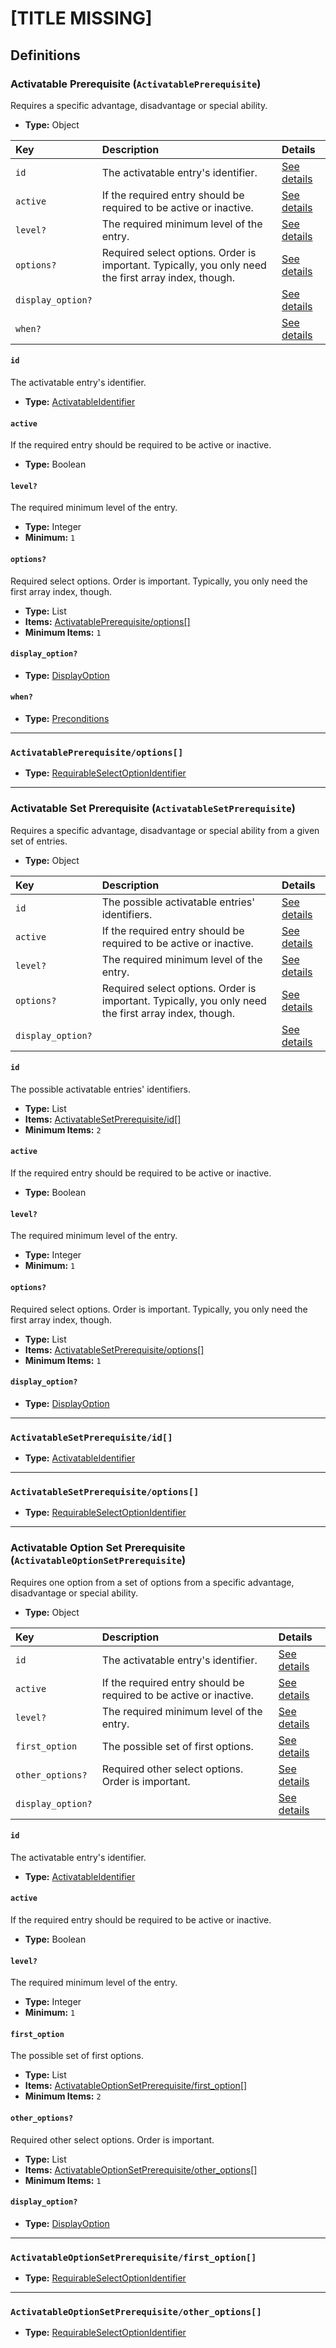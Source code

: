 # [TITLE MISSING]

## Definitions

### <a name="ActivatablePrerequisite"></a> Activatable Prerequisite (`ActivatablePrerequisite`)

Requires a specific advantage, disadvantage or special ability.

- **Type:** Object

Key | Description | Details
:-- | :-- | :--
`id` | The activatable entry's identifier. | <a href="#ActivatablePrerequisite/id">See details</a>
`active` | If the required entry should be required to be active or inactive. | <a href="#ActivatablePrerequisite/active">See details</a>
`level?` | The required minimum level of the entry. | <a href="#ActivatablePrerequisite/level">See details</a>
`options?` | Required select options. Order is important. Typically, you only need the first array index, though. | <a href="#ActivatablePrerequisite/options">See details</a>
`display_option?` |  | <a href="#ActivatablePrerequisite/display_option">See details</a>
`when?` |  | <a href="#ActivatablePrerequisite/when">See details</a>

#### <a name="ActivatablePrerequisite/id"></a> `id`

The activatable entry's identifier.

- **Type:** <a href="../../_Identifier.md#ActivatableIdentifier">ActivatableIdentifier</a>

#### <a name="ActivatablePrerequisite/active"></a> `active`

If the required entry should be required to be active or inactive.

- **Type:** Boolean

#### <a name="ActivatablePrerequisite/level"></a> `level?`

The required minimum level of the entry.

- **Type:** Integer
- **Minimum:** `1`

#### <a name="ActivatablePrerequisite/options"></a> `options?`

Required select options. Order is important. Typically, you only need the
first array index, though.

- **Type:** List
- **Items:** <a href="#ActivatablePrerequisite/options[]">ActivatablePrerequisite/options[]</a>
- **Minimum Items:** `1`

#### <a name="ActivatablePrerequisite/display_option"></a> `display_option?`

- **Type:** <a href="../DisplayOption.md#DisplayOption">DisplayOption</a>

#### <a name="ActivatablePrerequisite/when"></a> `when?`

- **Type:** <a href="../ConditionalPrerequisites.md#Preconditions">Preconditions</a>

---

### <a name="ActivatablePrerequisite/options[]"></a> `ActivatablePrerequisite/options[]`

- **Type:** <a href="../../_Identifier.md#RequirableSelectOptionIdentifier">RequirableSelectOptionIdentifier</a>

---

### <a name="ActivatableSetPrerequisite"></a> Activatable Set Prerequisite (`ActivatableSetPrerequisite`)

Requires a specific advantage, disadvantage or special ability from a given
set of entries.

- **Type:** Object

Key | Description | Details
:-- | :-- | :--
`id` | The possible activatable entries' identifiers. | <a href="#ActivatableSetPrerequisite/id">See details</a>
`active` | If the required entry should be required to be active or inactive. | <a href="#ActivatableSetPrerequisite/active">See details</a>
`level?` | The required minimum level of the entry. | <a href="#ActivatableSetPrerequisite/level">See details</a>
`options?` | Required select options. Order is important. Typically, you only need the first array index, though. | <a href="#ActivatableSetPrerequisite/options">See details</a>
`display_option?` |  | <a href="#ActivatableSetPrerequisite/display_option">See details</a>

#### <a name="ActivatableSetPrerequisite/id"></a> `id`

The possible activatable entries' identifiers.

- **Type:** List
- **Items:** <a href="#ActivatableSetPrerequisite/id[]">ActivatableSetPrerequisite/id[]</a>
- **Minimum Items:** `2`

#### <a name="ActivatableSetPrerequisite/active"></a> `active`

If the required entry should be required to be active or inactive.

- **Type:** Boolean

#### <a name="ActivatableSetPrerequisite/level"></a> `level?`

The required minimum level of the entry.

- **Type:** Integer
- **Minimum:** `1`

#### <a name="ActivatableSetPrerequisite/options"></a> `options?`

Required select options. Order is important. Typically, you only need the
first array index, though.

- **Type:** List
- **Items:** <a href="#ActivatableSetPrerequisite/options[]">ActivatableSetPrerequisite/options[]</a>
- **Minimum Items:** `1`

#### <a name="ActivatableSetPrerequisite/display_option"></a> `display_option?`

- **Type:** <a href="../DisplayOption.md#DisplayOption">DisplayOption</a>

---

### <a name="ActivatableSetPrerequisite/id[]"></a> `ActivatableSetPrerequisite/id[]`

- **Type:** <a href="../../_Identifier.md#ActivatableIdentifier">ActivatableIdentifier</a>

---

### <a name="ActivatableSetPrerequisite/options[]"></a> `ActivatableSetPrerequisite/options[]`

- **Type:** <a href="../../_Identifier.md#RequirableSelectOptionIdentifier">RequirableSelectOptionIdentifier</a>

---

### <a name="ActivatableOptionSetPrerequisite"></a> Activatable Option Set Prerequisite (`ActivatableOptionSetPrerequisite`)

Requires one option from a set of options from a specific advantage,
disadvantage or special ability.

- **Type:** Object

Key | Description | Details
:-- | :-- | :--
`id` | The activatable entry's identifier. | <a href="#ActivatableOptionSetPrerequisite/id">See details</a>
`active` | If the required entry should be required to be active or inactive. | <a href="#ActivatableOptionSetPrerequisite/active">See details</a>
`level?` | The required minimum level of the entry. | <a href="#ActivatableOptionSetPrerequisite/level">See details</a>
`first_option` | The possible set of first options. | <a href="#ActivatableOptionSetPrerequisite/first_option">See details</a>
`other_options?` | Required other select options. Order is important. | <a href="#ActivatableOptionSetPrerequisite/other_options">See details</a>
`display_option?` |  | <a href="#ActivatableOptionSetPrerequisite/display_option">See details</a>

#### <a name="ActivatableOptionSetPrerequisite/id"></a> `id`

The activatable entry's identifier.

- **Type:** <a href="../../_Identifier.md#ActivatableIdentifier">ActivatableIdentifier</a>

#### <a name="ActivatableOptionSetPrerequisite/active"></a> `active`

If the required entry should be required to be active or inactive.

- **Type:** Boolean

#### <a name="ActivatableOptionSetPrerequisite/level"></a> `level?`

The required minimum level of the entry.

- **Type:** Integer
- **Minimum:** `1`

#### <a name="ActivatableOptionSetPrerequisite/first_option"></a> `first_option`

The possible set of first options.

- **Type:** List
- **Items:** <a href="#ActivatableOptionSetPrerequisite/first_option[]">ActivatableOptionSetPrerequisite/first_option[]</a>
- **Minimum Items:** `2`

#### <a name="ActivatableOptionSetPrerequisite/other_options"></a> `other_options?`

Required other select options. Order is important.

- **Type:** List
- **Items:** <a href="#ActivatableOptionSetPrerequisite/other_options[]">ActivatableOptionSetPrerequisite/other_options[]</a>
- **Minimum Items:** `1`

#### <a name="ActivatableOptionSetPrerequisite/display_option"></a> `display_option?`

- **Type:** <a href="../DisplayOption.md#DisplayOption">DisplayOption</a>

---

### <a name="ActivatableOptionSetPrerequisite/first_option[]"></a> `ActivatableOptionSetPrerequisite/first_option[]`

- **Type:** <a href="../../_Identifier.md#RequirableSelectOptionIdentifier">RequirableSelectOptionIdentifier</a>

---

### <a name="ActivatableOptionSetPrerequisite/other_options[]"></a> `ActivatableOptionSetPrerequisite/other_options[]`

- **Type:** <a href="../../_Identifier.md#RequirableSelectOptionIdentifier">RequirableSelectOptionIdentifier</a>
